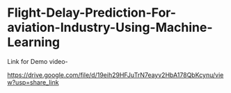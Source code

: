 # Flight-Delay-Prediction-For-aviation-Industry-Using-Machine-Learning

Link for Demo video-

https://drive.google.com/file/d/19eih29HFJuTrN7eayv2HbA178QbKcynu/view?usp=share_link
